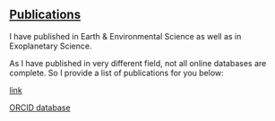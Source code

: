 ## [Publications ](/research/publications)

I have published in Earth & Environmental Science as well as in Exoplanetary Science.

As I have published in very different field, not all online databases are complete. So I provide a list of publications for you below:

[link](https://www.carolinedorn.ch/research/publications)

[ORCID database](https://orcid.org/0000-0001-6110-4610)

